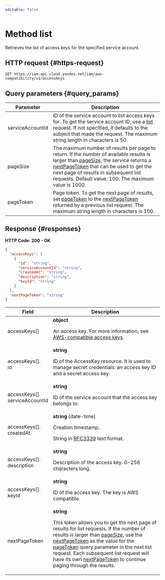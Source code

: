 ```yaml
---
editable: false
---
```


# Method list
Retrieves the list of access keys for the specified service account.
 

 
## HTTP request {#https-request}
```
GET https://iam.api.cloud.yandex.net/iam/aws-compatibility/v1/accessKeys
```
 
## Query parameters {#query_params}
 
Parameter | Description
--- | ---
serviceAccountId | ID of the service account to list access keys for. To get the service account ID, use a [list](/docs/iam/api-ref/ServiceAccount/list) request. If not specified, it defaults to the subject that made the request.  The maximum string length in characters is 50.
pageSize | The maximum number of results per page to return. If the number of available results is larger than [pageSize](/docs/iam/api-ref/AccessKey/list#query_params), the service returns a [nextPageToken](/docs/iam/api-ref/AccessKey/list#responses) that can be used to get the next page of results in subsequent list requests. Default value: 100.  The maximum value is 1000.
pageToken | Page token. To get the next page of results, set [pageToken](/docs/iam/api-ref/AccessKey/list#query_params) to the [nextPageToken](/docs/iam/api-ref/AccessKey/list#responses) returned by a previous list request.  The maximum string length in characters is 100.
 
## Response {#responses}
**HTTP Code: 200 - OK**

```json 
{
  "accessKeys": [
    {
      "id": "string",
      "serviceAccountId": "string",
      "createdAt": "string",
      "description": "string",
      "keyId": "string"
    }
  ],
  "nextPageToken": "string"
}
```

 
Field | Description
--- | ---
accessKeys[] | **object**<br><p>An access key. For more information, see <a href="/docs/iam/concepts/authorization/access-key">AWS-compatible access keys</a>.</p> 
accessKeys[].<br>id | **string**<br><p>ID of the AccessKey resource. It is used to manage secret credentials: an access key ID and a secret access key.</p> 
accessKeys[].<br>serviceAccountId | **string**<br><p>ID of the service account that the access key belongs to.</p> 
accessKeys[].<br>createdAt | **string** (date-time)<br><p>Creation timestamp.</p> <p>String in <a href="https://www.ietf.org/rfc/rfc3339.txt">RFC3339</a> text format.</p> 
accessKeys[].<br>description | **string**<br><p>Description of the access key. 0-256 characters long.</p> 
accessKeys[].<br>keyId | **string**<br><p>ID of the access key. The key is AWS compatible.</p> 
nextPageToken | **string**<br><p>This token allows you to get the next page of results for list requests. If the number of results is larger than <a href="/docs/iam/api-ref/AccessKey/list#query_params">pageSize</a>, use the <a href="/docs/iam/api-ref/AccessKey/list#responses">nextPageToken</a> as the value for the <a href="/docs/iam/api-ref/AccessKey/list#query_params">pageToken</a> query parameter in the next list request. Each subsequent list request will have its own <a href="/docs/iam/api-ref/AccessKey/list#responses">nextPageToken</a> to continue paging through the results.</p> 